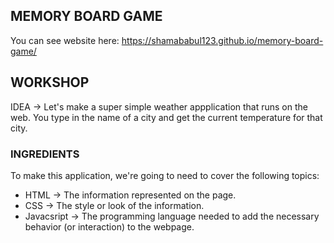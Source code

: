 MEMORY BOARD GAME
-------------

You can see website here: https://shamababul123.github.io/memory-board-game/

## WORKSHOP

IDEA -> Let's make a super simple weather appplication that runs on the web. You type in the name of a city and get the current temperature for that city. 

### INGREDIENTS
To make this application, we're going to need to cover the following topics:
  * HTML -> The information represented on the page.
  * CSS -> The style or look of the information.
  * Javacsript -> The programming language needed to add the necessary behavior (or interaction) to the webpage.
